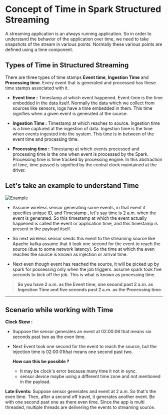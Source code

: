 
# Concept of Time in Spark Structured Streaming

A streaming application is an always running application. So in order to understand the behavior of the application over time, we need to take snapshots of the stream in various points. Normally these various points are defined using a time component.

## Types of Time in Structured Streaming
There are three types of time stamps **Event time**, **Ingestion Time** and **Processing time**. Every event that is generated and processed has these time stamps associated with it.

 - **Event time :**  Timestamp at which event happened. Event-time is the time embedded in the data itself. Normally the data which we collect from sources like sensors, logs have a time embedded in them. This time signifies when a given event is generated at the source.
   
 - **Ingestion Time :** Timestamp at which reaches to source. Ingestion time is a time captured at the ingestion of data. Ingestion time is the time when events ingested into the system. This time is in between of the event time and processing time.
 - **Processing time :** Timestamp at which events processed and processing time is the one when event is processed by the Spark. Processing time is time tracked by processing engine. In this abstraction of time, time passed is signified by the central clock maintained at the driver.

## Let's take an example to understand Time
![Example](https://github.com/gurditsingh/blog/blob/gh-pages/_screenshots/Streaming.jpg?raw=true)

 - Assume wireless sensor generating some events, in that event it specifies unique ID, and Timestamp , let's say time is 2 a.m. when the event is generated. So this timestamp at which the event actually happened is called the event or application time, and this timestamp is present in the payload itself.
 
 - So next wireless sensor sends this event to the streaming source like Apache kafka assume that it took one second for the event to reach the source (due to some network latency). So the time at which the even reaches the source is known as injection or arrival time.
 
 - Next even though event has reached the source, it will be picked up by spark for possessing only when the job triggers. assume spark took five seconds to kick off the job. This is what is known as processing time.
 

> **So you have 2 a.m. as the Event time, one second past 2 a.m. as Ingestion Time and five seconds past 2 a.m. as the Processing time.**


------------

## Scenario while working with Time

**Clock Skew :**

 - Suppose the sensor generates an event at 02:00:06 that means six seconds past two as the even time.
 - Next Event took one second for the event to reach the source, but the injection time is 02:00:01that means one second past two.

	**How can this be possible ?**
	
	 - It may be clock's error because many time it not in sync.
	 - sensor device maybe using a different time zone and not mentioned in the payload.
	
**Late Events:** 
Suppose sensor generates and event at 2 a.m. So that's the even time. Then, after a second off travel, it generates another event. Be with one second past one as there even time. Since the app is multi threaded, multiple threads are delivering the events to streaming source.

<!--stackedit_data:
eyJoaXN0b3J5IjpbMTQyNjgwOTczOSwtMjM0Mzg5NDAsLTIwOD
I5NTMyNDAsODkzMTkwODI5LC0xOTY0MjU3NTE5LC0xNzIwMzM0
OTU5LC0xMDU2NjcyMTkyLDE0MjA3OTg1NjEsODU3MzQ1MzQyLD
M5OTM4NDM2LDE5NjY0MDI3NzYsMTg2Mzg4ODk5Nyw3NTIyMTAz
NzUsLTI5OTY2MTI2OSwtMTUyMjM0MTI4NywtNDc0NDY3MTIxLD
g1ODYyMDQ2NCw3ODcxMjcyNTEsLTE4NDc2OTYzNzcsLTE2OTMx
MzgzNTFdfQ==
-->
